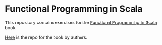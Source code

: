 # Functional Programming in Scala

This repository contains exercises for the [Functional Programming in Scala](https://www.manning.com/books/functional-programming-in-scala) book.

[Here](https://github.com/fpinscala/fpinscala) is the repo for the book by authors.